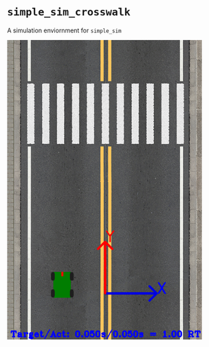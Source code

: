 # `simple_sim_crosswalk`

A simulation enviornment for `simple_sim`

![Map Screenshot](docs/map_screenshot.png)
